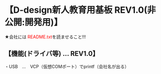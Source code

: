 # 【D-design新人教育用基板 REV1.0(非公開:開発用)】
 
★会社には <font color="Red">README.txt</font>を読ませること!!!

## 【機能(ドライバ等) ... REV1.0】
 
・USB　…　VCP（仮想COMポート）でprintf（会社名が出る）
